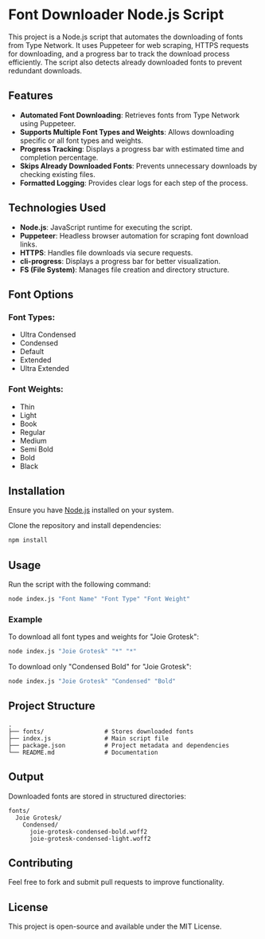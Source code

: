 # Font Downloader Node.js Script

This project is a Node.js script that automates the downloading of fonts from Type Network. It uses Puppeteer for web scraping, HTTPS requests for downloading, and a progress bar to track the download process efficiently. The script also detects already downloaded fonts to prevent redundant downloads.

## Features

- **Automated Font Downloading**: Retrieves fonts from Type Network using Puppeteer.
- **Supports Multiple Font Types and Weights**: Allows downloading specific or all font types and weights.
- **Progress Tracking**: Displays a progress bar with estimated time and completion percentage.
- **Skips Already Downloaded Fonts**: Prevents unnecessary downloads by checking existing files.
- **Formatted Logging**: Provides clear logs for each step of the process.

## Technologies Used

- **Node.js**: JavaScript runtime for executing the script.
- **Puppeteer**: Headless browser automation for scraping font download links.
- **HTTPS**: Handles file downloads via secure requests.
- **cli-progress**: Displays a progress bar for better visualization.
- **FS (File System)**: Manages file creation and directory structure.

## Font Options

### Font Types:

- Ultra Condensed
- Condensed
- Default
- Extended
- Ultra Extended

### Font Weights:

- Thin
- Light
- Book
- Regular
- Medium
- Semi Bold
- Bold
- Black

## Installation

Ensure you have [Node.js](https://nodejs.org/) installed on your system.

Clone the repository and install dependencies:

```sh
npm install
```

## Usage

Run the script with the following command:

```sh
node index.js "Font Name" "Font Type" "Font Weight"
```

### Example

To download all font types and weights for "Joie Grotesk":

```sh
node index.js "Joie Grotesk" "*" "*"
```

To download only "Condensed Bold" for "Joie Grotesk":

```sh
node index.js "Joie Grotesk" "Condensed" "Bold"
```

## Project Structure

```
.
├── fonts/                 # Stores downloaded fonts
├── index.js               # Main script file
├── package.json           # Project metadata and dependencies
└── README.md              # Documentation
```

## Output

Downloaded fonts are stored in structured directories:

```
fonts/
  Joie Grotesk/
    Condensed/
      joie-grotesk-condensed-bold.woff2
      joie-grotesk-condensed-light.woff2
```

## Contributing

Feel free to fork and submit pull requests to improve functionality.

## License

This project is open-source and available under the MIT License.

